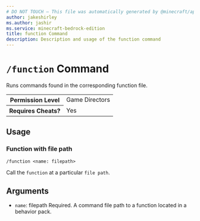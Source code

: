 ```yaml
---
# DO NOT TOUCH — This file was automatically generated by @minecraft/api-docs-generator, to report problems file an issue at https://github.com/Mojang/minecraft-scripting-libraries
author: jakeshirley
ms.author: jashir
ms.service: minecraft-bedrock-edition
title: function Command
description: Description and usage of the function command
---
```

# `/function` Command
Runs commands found in the corresponding function file.

<table>
  <tr>
    <th>Permission Level</th>
    <td>Game Directors</td>
  </tr>
  <tr>
    <th>Requires Cheats?</th>
    <td>Yes</td>
  </tr>
</table>

## Usage
### Function with file path
`/function <name: filepath>`

Call the `function` at a particular `file path`.

## Arguments
- `name`: filepath
Required. A command file path to a function located in a behavior pack.
